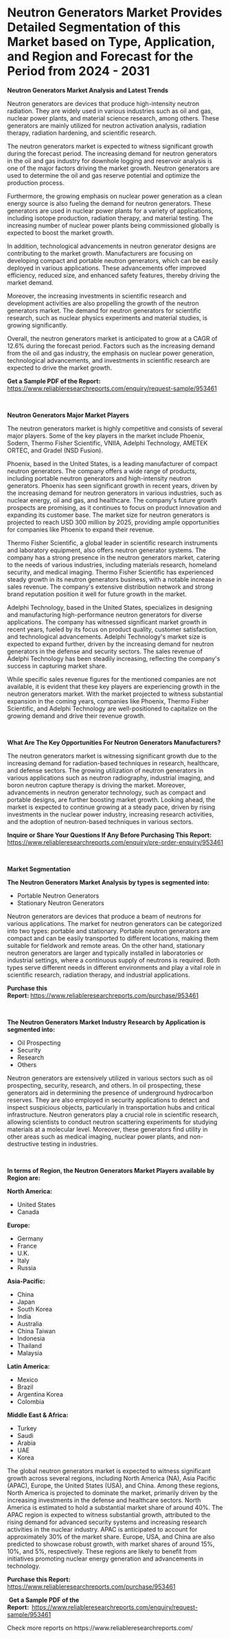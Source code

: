 <p><h1>Neutron Generators Market Provides Detailed Segmentation of this Market based on Type, Application, and Region and Forecast for the Period from 2024 - 2031</h1></p><p><strong>Neutron Generators Market Analysis and Latest Trends</strong></p>
<p><p>Neutron generators are devices that produce high-intensity neutron radiation. They are widely used in various industries such as oil and gas, nuclear power plants, and material science research, among others. These generators are mainly utilized for neutron activation analysis, radiation therapy, radiation hardening, and scientific research.</p><p>The neutron generators market is expected to witness significant growth during the forecast period. The increasing demand for neutron generators in the oil and gas industry for downhole logging and reservoir analysis is one of the major factors driving the market growth. Neutron generators are used to determine the oil and gas reserve potential and optimize the production process.</p><p>Furthermore, the growing emphasis on nuclear power generation as a clean energy source is also fueling the demand for neutron generators. These generators are used in nuclear power plants for a variety of applications, including isotope production, radiation therapy, and material testing. The increasing number of nuclear power plants being commissioned globally is expected to boost the market growth.</p><p>In addition, technological advancements in neutron generator designs are contributing to the market growth. Manufacturers are focusing on developing compact and portable neutron generators, which can be easily deployed in various applications. These advancements offer improved efficiency, reduced size, and enhanced safety features, thereby driving the market demand.</p><p>Moreover, the increasing investments in scientific research and development activities are also propelling the growth of the neutron generators market. The demand for neutron generators for scientific research, such as nuclear physics experiments and material studies, is growing significantly.</p><p>Overall, the neutron generators market is anticipated to grow at a CAGR of 12.6% during the forecast period. Factors such as the increasing demand from the oil and gas industry, the emphasis on nuclear power generation, technological advancements, and investments in scientific research are expected to drive the market growth.</p></p>
<p><strong>Get a Sample PDF of the Report:&nbsp;</strong> <a href="https://www.reliableresearchreports.com/enquiry/request-sample/953461">https://www.reliableresearchreports.com/enquiry/request-sample/953461</a></p>
<p>&nbsp;</p>
<p><strong>Neutron Generators Major Market Players</strong></p>
<p><p>The neutron generators market is highly competitive and consists of several major players. Some of the key players in the market include Phoenix, Sodern, Thermo Fisher Scientific, VNIIA, Adelphi Technology, AMETEK ORTEC, and Gradel (NSD Fusion).</p><p>Phoenix, based in the United States, is a leading manufacturer of compact neutron generators. The company offers a wide range of products, including portable neutron generators and high-intensity neutron generators. Phoenix has seen significant growth in recent years, driven by the increasing demand for neutron generators in various industries, such as nuclear energy, oil and gas, and healthcare. The company's future growth prospects are promising, as it continues to focus on product innovation and expanding its customer base. The market size for neutron generators is projected to reach USD 300 million by 2025, providing ample opportunities for companies like Phoenix to expand their revenue.</p><p>Thermo Fisher Scientific, a global leader in scientific research instruments and laboratory equipment, also offers neutron generator systems. The company has a strong presence in the neutron generators market, catering to the needs of various industries, including materials research, homeland security, and medical imaging. Thermo Fisher Scientific has experienced steady growth in its neutron generators business, with a notable increase in sales revenue. The company's extensive distribution network and strong brand reputation position it well for future growth in the market.</p><p>Adelphi Technology, based in the United States, specializes in designing and manufacturing high-performance neutron generators for diverse applications. The company has witnessed significant market growth in recent years, fueled by its focus on product quality, customer satisfaction, and technological advancements. Adelphi Technology's market size is expected to expand further, driven by the increasing demand for neutron generators in the defense and security sectors. The sales revenue of Adelphi Technology has been steadily increasing, reflecting the company's success in capturing market share.</p><p>While specific sales revenue figures for the mentioned companies are not available, it is evident that these key players are experiencing growth in the neutron generators market. With the market projected to witness substantial expansion in the coming years, companies like Phoenix, Thermo Fisher Scientific, and Adelphi Technology are well-positioned to capitalize on the growing demand and drive their revenue growth.</p></p>
<p>&nbsp;</p>
<p><strong>What Are The Key Opportunities For Neutron Generators Manufacturers?</strong></p>
<p><p>The neutron generators market is witnessing significant growth due to the increasing demand for radiation-based techniques in research, healthcare, and defense sectors. The growing utilization of neutron generators in various applications such as neutron radiography, industrial imaging, and boron neutron capture therapy is driving the market. Moreover, advancements in neutron generator technology, such as compact and portable designs, are further boosting market growth. Looking ahead, the market is expected to continue growing at a steady pace, driven by rising investments in the nuclear power industry, increasing research activities, and the adoption of neutron-based techniques in various sectors.</p></p>
<p><strong>Inquire or Share Your Questions If Any Before Purchasing This Report:</strong> <a href="https://www.reliableresearchreports.com/enquiry/pre-order-enquiry/953461">https://www.reliableresearchreports.com/enquiry/pre-order-enquiry/953461</a></p>
<p>&nbsp;</p>
<p><strong>Market Segmentation</strong></p>
<p><strong>The Neutron Generators Market Analysis by types is segmented into:</strong></p>
<p><ul><li>Portable Neutron Generators</li><li>Stationary Neutron Generators</li></ul></p>
<p><p>Neutron generators are devices that produce a beam of neutrons for various applications. The market for neutron generators can be categorized into two types: portable and stationary. Portable neutron generators are compact and can be easily transported to different locations, making them suitable for fieldwork and remote areas. On the other hand, stationary neutron generators are larger and typically installed in laboratories or industrial settings, where a continuous supply of neutrons is required. Both types serve different needs in different environments and play a vital role in scientific research, radiation therapy, and industrial applications.</p></p>
<p><strong>Purchase this Report:&nbsp;</strong><a href="https://www.reliableresearchreports.com/purchase/953461">https://www.reliableresearchreports.com/purchase/953461</a></p>
<p>&nbsp;</p>
<p><strong>The Neutron Generators Market Industry Research by Application is segmented into:</strong></p>
<p><ul><li>Oil Prospecting</li><li>Security</li><li>Research</li><li>Others</li></ul></p>
<p><p>Neutron generators are extensively utilized in various sectors such as oil prospecting, security, research, and others. In oil prospecting, these generators aid in determining the presence of underground hydrocarbon reserves. They are also employed in security applications to detect and inspect suspicious objects, particularly in transportation hubs and critical infrastructure. Neutron generators play a crucial role in scientific research, allowing scientists to conduct neutron scattering experiments for studying materials at a molecular level. Moreover, these generators find utility in other areas such as medical imaging, nuclear power plants, and non-destructive testing in industries.</p></p>
<p>&nbsp;</p>
<p><strong>In terms of Region, the Neutron Generators Market Players available by Region are:</strong></p>
<p>
    <p> <strong> North America: </strong>
        <ul>
            <li>United States</li>
            <li>Canada</li>
        </ul>
        </p> 
    <p> <strong> Europe: </strong>
        <ul>
            <li>Germany</li>
            <li>France</li>
            <li>U.K.</li>
            <li>Italy</li>
            <li>Russia</li>
        </ul>
        </p> 
    <p> <strong> Asia-Pacific: </strong>
        <ul>
            <li>China</li>
            <li>Japan</li>
            <li>South Korea</li>
            <li>India</li>
            <li>Australia</li>
            <li>China Taiwan</li>
            <li>Indonesia</li>
            <li>Thailand</li>
            <li>Malaysia</li>
        </ul>
        </p> 
    <p> <strong> Latin America: </strong>
        <ul>
            <li>Mexico</li>
            <li>Brazil</li>
            <li>Argentina Korea</li>
            <li>Colombia</li>
        </ul>
        </p> 
    <p> <strong> Middle East & Africa: </strong>
        <ul>
            <li>Turkey</li>
            <li>Saudi</li>
            <li>Arabia</li>
            <li>UAE</li>
            <li>Korea</li>
        </ul>
    </p>
    </p>
<p><p>The global neutron generators market is expected to witness significant growth across several regions, including North America (NA), Asia Pacific (APAC), Europe, the United States (USA), and China. Among these regions, North America is projected to dominate the market, primarily driven by the increasing investments in the defense and healthcare sectors. North America is estimated to hold a substantial market share of around 40%. The APAC region is expected to witness substantial growth, attributed to the rising demand for advanced security systems and increasing research activities in the nuclear industry. APAC is anticipated to account for approximately 30% of the market share. Europe, USA, and China are also predicted to showcase robust growth, with market shares of around 15%, 10%, and 5%, respectively. These regions are likely to benefit from initiatives promoting nuclear energy generation and advancements in technology.</p></p>
<p><strong>Purchase this Report: </strong><a href="https://www.reliableresearchreports.com/purchase/953461">https://www.reliableresearchreports.com/purchase/953461</a></p>
<p>&nbsp;<strong>Get a Sample PDF of the Report:&nbsp;&nbsp;</strong><a href="https://www.reliableresearchreports.com/enquiry/request-sample/953461">https://www.reliableresearchreports.com/enquiry/request-sample/953461</a></p>
<p><strong></strong></p>
<p>Check more reports on https://www.reliableresearchreports.com/</p>